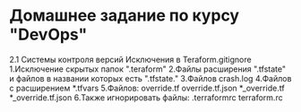 # Домашнее задание по курсу "DevOps"



2.1  Системы контроля версий
  Исключения в Teraform.gitignore
	1.Исключение скрытых папок ".teraform"
	2.Файлы расширения ".tfstate" и файлов в названии которых есть ".tfstate."
	3.Файлов crash.log
	4.Файлов с расширением *.tfvars
	5.Файлов:
 override.tf
override.tf.json
*_override.tf
*_override.tf.json
	6.Также игнорировать файлы:
.terraformrc
terraform.rc 
